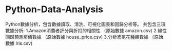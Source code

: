 # Python-Data-Analysis
Python數據分析，包含數據讀取、清洗、可視化圖表和回歸分析等。
共包含三項數據分析:
1.Amazon消費者評分與折扣的相關性  （原始數據 amazon.csv)
2.線性回歸預測房價數據           （原始數據 house_price.csv)
3.分析鳶尾花種類數據             （原始數據 Iris.csv)
